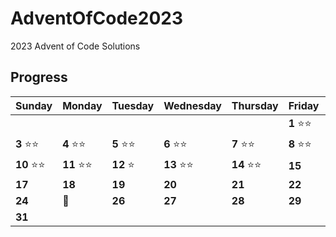 # AdventOfCode2023

2023 Advent of Code Solutions

## Progress

Sunday | Monday | Tuesday | Wednesday | Thursday | Friday | Saturday
------- | -------| ------- | ------- | -------| -------| -------
   |   |   |  |  |  | **1** :star::star: | **2** :star::star:   
 **3** :star::star: | **4** :star::star: | **5** :star::star: | **6** :star::star: | **7** :star::star:  | **8** :star::star: | **9** :star::star:
 **10** :star::star: | **11** :star::star: | **12** :star: | **13** :star::star: | **14** :star::star: | **15**  | **16**
 **17**  | **18**  | **19**  | **20**  | **21**  | **22**  | **23** 
  **24** | :christmas_tree: | **26** | **27** | **28** | **29** | **30**
  **31** |   |   |  |  |  |   